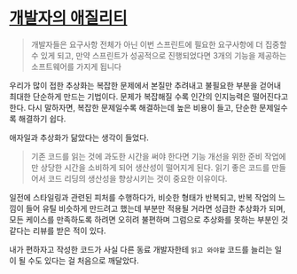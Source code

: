 
# [개발자의 애질리티](https://toss.tech/article/dev-agility)



>개발자들은 요구사항 전체가 아닌 이번 스프린트에 필요한 요구사항에 더 집중할 수 있게 되고, 만약 스프린트가 성공적으로 진행되었다면 3개의 기능을 제공하는 소프트웨어를 가지게 됩니다

우리가 많이 접한 추상화는 복잡한 문제에서 본질만 추려내고 불필요한 부분을 걷어내 최대한 단순하게 만드는 기법이다. 
문제가 복잡해질 수록 인간의 인지능력은 떨어진다고 한다. 다시 말하자면, 복잡한 문제일수록 해결하는데 높은 비용이 들고, 단순한 문제일수록 해결하기 쉽다.

애자일과 추상화가 닮았다는 생각이 들었다. 


> 기존 코드를 읽는 것에 과도한 시간을 써야 한다면 기능 개선을 위한 준비 작업에만 상당한 시간을 소비하게 되어 생산성이 떨어지게 된다. 읽기 좋은 코드를 만들어서 코드 리딩의 생산성을 향상시키는 것이 중요한 이유이다.


일전에 스타일링과 관련된 피처를 수행하다가, 비슷한 형태가 반복되고, 반복 작업의 느낌이 들어 유틸 비슷하게 만드려고 했는데 
부분만 적용될 거라면 성급한 추상화가 되며, 모든 케이스를 만족하도록 하려면 오히려 불편하며 그럼으로 추상화를 못하는 부분인 것 같다는 리뷰를 받은 적이 있다. 

내가 편하자고 작성한 코드가 사실 다른 동료 개발자한테 `읽고 와야할` 코드를 늘리는 일이 될 수도 있다는 걸 처음으로 깨달았다. 

